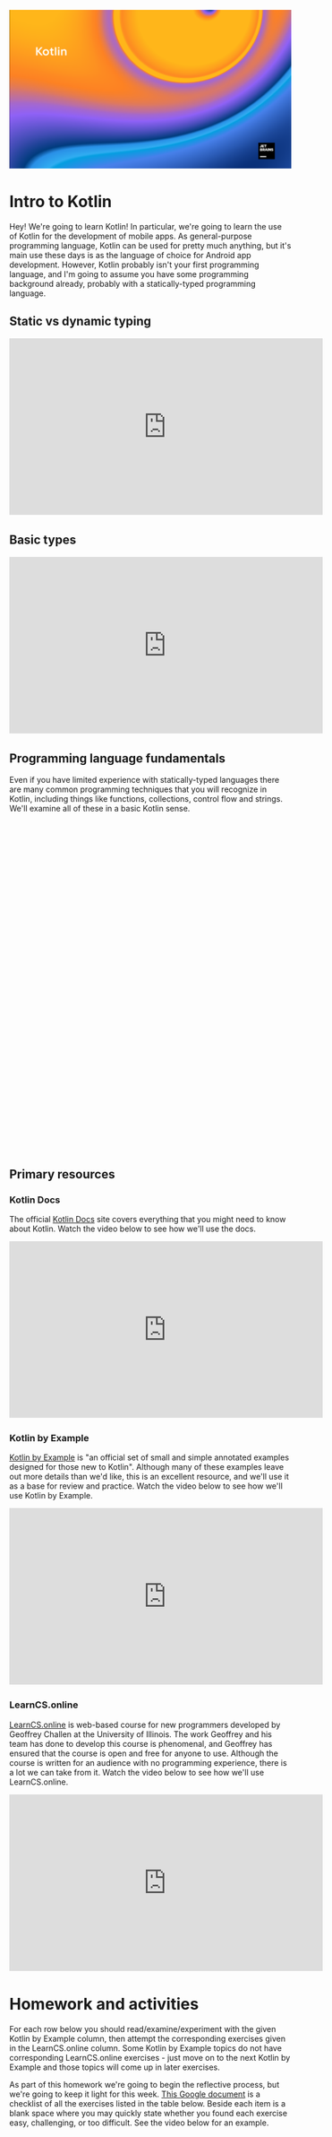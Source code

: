 ![Programming for Mobile App Development](images/1366x768-kotlin2022_2.png ':class=banner-image')

# Intro to Kotlin
Hey! We're going to learn Kotlin! In particular, we're going to learn the use of Kotlin for the development of mobile apps. As general-purpose programming language, Kotlin can be used for pretty much anything, but it's main use these days is as the language of choice for Android app development. However, Kotlin probably isn't your first programming language, and I'm going to assume you have some programming background already, probably with a statically-typed programming language.
## Static vs dynamic typing
<iframe width="560" height="315" src="https://www.youtube.com/embed/-3SYtaQ-EKM" title="YouTube video player" frameborder="0" allow="accelerometer; autoplay; clipboard-write; encrypted-media; gyroscope; picture-in-picture" allowfullscreen></iframe>

## Basic types
<iframe width="560" height="315" src="https://www.youtube.com/embed/44V7YRafc0o" title="YouTube video player" frameborder="0" allow="accelerometer; autoplay; clipboard-write; encrypted-media; gyroscope; picture-in-picture" allowfullscreen></iframe>

## Programming language fundamentals
Even if you have limited experience with statically-typed languages there are many common programming techniques that you will recognize in Kotlin, including things like functions, collections, control flow and strings. We'll examine all of these in a basic Kotlin sense.
<div class="video-container-16by9"><iframe src="" frameborder="0" width=780" height="585" allowfullscreen="true" mozallowfullscreen="true" webkitallowfullscreen="true"></iframe></div>

## Primary resources
### Kotlin Docs
The official [Kotlin Docs](https://kotlinlang.org/docs/home.html) site covers everything that you might need to know about Kotlin. Watch the video below to see how we'll use the docs.
<iframe width="560" height="315" src="https://www.youtube.com/embed/jRnfU9l3H_s" title="YouTube video player" frameborder="0" allow="accelerometer; autoplay; clipboard-write; encrypted-media; gyroscope; picture-in-picture" allowfullscreen></iframe>

### Kotlin by Example
[Kotlin by Example](https://play.kotlinlang.org/byExample/overview) is "an official set of small and simple annotated examples designed for those new to Kotlin". Although many of these examples leave out more details than we'd like, this is an excellent resource, and we'll use it as a base for review and practice. Watch the video below to see how we'll use Kotlin by Example. 
<iframe width="560" height="315" src="https://www.youtube.com/embed/jCa8nmG36ns" title="YouTube video player" frameborder="0" allow="accelerometer; autoplay; clipboard-write; encrypted-media; gyroscope; picture-in-picture" allowfullscreen></iframe>

### LearnCS.online
[LearnCS.online](https://www.learncs.online) is web-based course for new programmers developed by Geoffrey Challen at the University of Illinois. The work Geoffrey and his team has done to develop this course is phenomenal, and Geoffrey has ensured that the course is open and free for anyone to use. Although the course is written for an audience with no programming experience, there is a lot we can take from it. Watch the video below to see how we'll use LearnCS.online.
<iframe width="560" height="315" src="https://www.youtube.com/embed/ahomOzggrnk" title="YouTube video player" frameborder="0" allow="accelerometer; autoplay; clipboard-write; encrypted-media; gyroscope; picture-in-picture" allowfullscreen></iframe>

# Homework and activities
For each row below you should read/examine/experiment with the given Kotlin by Example column, then attempt the corresponding exercises given in the LearnCS.online column. Some Kotlin by Example topics do not have corresponding LearnCS.online exercises - just move on to the next Kotlin by Example and those topics will come up in later exercises.

As part of this homework we're going to begin the reflective process, but we're going to keep it light for this week. [This Google document](https://docs.google.com/document/d/1jS3eqGchO_-E8LXC9LR0kUS0prirYF4ujeUhkhcZzn4/edit?usp=sharing) is a checklist of all the exercises listed in the table below. Beside each item is a blank space where you may quickly state whether you found each exercise easy, challenging, or too difficult. See the video below for an example.
<div class="video-container-16by9"><iframe src="" frameborder="0" width=780" height="585" allowfullscreen="true" mozallowfullscreen="true" webkitallowfullscreen="true"></iframe></div>

| **Kotlin by Example** | **LearnCS.online** |
| --- | --- |
| [Hello World](https://play.kotlinlang.org/byExample/01_introduction/01_Hello%20world) | [Hello, learncs.online!](https://www.learncs.online/practice/kotlin/hello-learncs-online) 
|| [Hello, world!](https://www.learncs.online/practice/kotlin/hello-world) |
| [Variables](https://play.kotlinlang.org/byExample/01_introduction/03_Variables) | [Practice with Primitive Types](https://www.learncs.online/practice/kotlin/practice-with-primitive-types)
|| [Practice with Primitive Types 2](https://www.learncs.online/practice/kotlin/practice-with-primitive-types-2)
|| [Practice with Variable Declaration and Initialization 0](https://www.learncs.online/practice/kotlin/practice-with-primitive-types-learncsonline)
|| [Area Calculation](https://www.learncs.online/practice/kotlin/area-calculation)
|| [Inspiration v. Perspiration](https://www.learncs.online/practice/kotlin/inspiration-v-perspiration) |
| [Functions](https://play.kotlinlang.org/byExample/01_introduction/02_Functions) | [Add One Function](https://www.learncs.online/practice/kotlin/add-one-function)
|| [Is Odd](https://www.learncs.online/practice/kotlin/is-odd)
|| [Overloading Multiply](https://www.learncs.online/practice/kotlin/overloaded-multiply) |
| Collections (recall the earlier video about types for this) | [Array Basics](https://www.learncs.online/practice/kotlin/array-basics) |
| [When](https://play.kotlinlang.org/byExample/02_control_flow/01_When) and [Conditional Expression](https://play.kotlinlang.org/byExample/02_control_flow/05_Conditional%20expression) | [Simple Conditional](https://www.learncs.online/practice/kotlin/simple-conditional)
|| [Advertising Conditional](https://www.learncs.online/practice/kotlin/advertising-conditional)
|| [Largest of Three](https://www.learncs.online/practice/kotlin/largest-of-three)
|| [Quiz Score Advice](https://www.learncs.online/practice/kotlin/quiz-score-advice)
|| [Print Adult or Not](https://www.learncs.online/practice/kotlin/print-adult-or-not)
|| [Print Larger, Sometimes](https://www.learncs.online/practice/kotlin/print-larger-sometimes)
|| [Game Tiebreaker Snippet](https://www.learncs.online/practice/kotlin/game-tiebreaker-snippet) |
| [Equality Checks](https://play.kotlinlang.org/byExample/02_control_flow/04_Equality%20Checks) | |
| [Ranges](https://play.kotlinlang.org/byExample/02_control_flow/03_Ranges) | |
| [Loops](https://play.kotlinlang.org/byExample/02_control_flow/02_Loops) | [Number Loop](https://www.learncs.online/practice/kotlin/number-loop)
|| [Victory Loop](https://www.learncs.online/practice/kotlin/victory-loop)
|| [Array Count Odd Snippet](https://www.learncs.online/practice/kotlin/array-count-odd-snippet)
|| [Array Sum Even Snippet](https://www.learncs.online/practice/kotlin/array-sum-even-snippet)
|| [Accounting Calculator](https://www.learncs.online/practice/kotlin/accounting-calculator)
|| [Reverse Print](https://www.learncs.online/practice/kotlin/reverse-print) |

Additionally, complete the following LearnCS.online exercises for more practice:

* [Array Count Equal (One Dimensional)](https://www.learncs.online/practice/kotlin/array-count-equal-one-dimensional)
* [Catchup Quiz Grading](https://www.learncs.online/practice/kotlin/catchup-quiz-grading)
* [Array Is Doubled](https://www.learncs.online/practice/kotlin/array-is-doubled)
* [Game Tiebreaker Function](https://www.learncs.online/practice/kotlin/game-tiebreaker-function#game-tiebreaker-function)

If you have logged into the LearnCS.online site then when you are done your [progress](https://www.learncs.online/progress#kotlin) should look like the following (note the green and checkmarks):

![learncs.online progresss](images/learncs-progress.png)

# Assignments


## Slides/video container
<div class="video-container-16by9"><iframe src="" frameborder="0" width=780" height="585" allowfullscreen="true" mozallowfullscreen="true" webkitallowfullscreen="true"></iframe></div>

## Supplemental Materials  
[]()
<div class="responsive-container"><iframe src="" style="width:780px; height:585px;" frameborder="0"></iframe></div>


## Recommended Reading  
<a class="embedly-card" data-card-controls="0" data-card-align="left" href=""></a>
